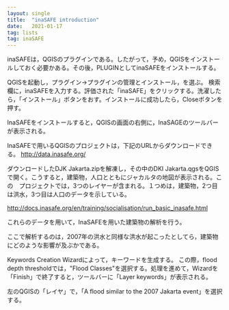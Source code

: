 ```yaml
---
layout: single
title:  "inaSAFE introduction"
date:   2021-01-17
tag: lists
tag: inaSAFE
---
```



inaSAFEは，QGISのプラグインである。したがって，予め，QGISをインストールしておく必要かある。その後，PLUGINとしてinaSAFEをインストールする。

QGISを起動し，プラグイン->プラグインの管理とインストール，を選ぶ。
検索欄に，inaSAFEを入力する。評価された「inaSAFE」をクリックする。洗濯したら，「インストール」ボタンをおす。インストールに成功したら，Closeボタンを押す。

InaSAFEをインストールすると，QGISの画面の右側に，InaSAGEのツールバーが表示される。

InaSAFEで用いるQGISのプロジェクトは，下記のURLからダウンロードできる。
http://data.inasafe.org/


ダウンロードしたDJK Jakarta.zipを解凍し，その中のDKI Jakarta.qgsをQGISで開く。こうすると，建築物，人口とともにジャカルタの地図が表示される。この　プロジェクトでは，3つのレイヤーが含まれる。１つめは，建築物，2つ目は洪水，3つ目は人口のデータを示している。

http://docs.inasafe.org/en/training/socialisation/run_basic_inasafe.html


これらのデータを用いて，InaSAFEを用いた建築物の解析を行う。

ここで解析するのは，2007年の洪水と同様な洪水が起こったとしてら，建築物にどのような影響が及ぶかである。

Keywords Creation Wizardによって，キーワードを生成する。
この際，flood depth thresholdでは，"Flood Classes"を選択する。処理を進めて，Wizardを「Finish」で終了すると，ツールバーに「Layer keywords」が表示される。

左のQGISの「レイヤ」で，「A flood similar to the 2007 Jakarta event」を選択する。

